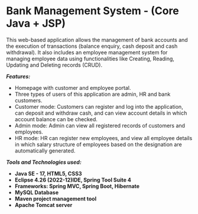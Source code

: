 # Bank Management System - (Core Java + JSP)
This web-based application allows the management of bank accounts and the execution of transactions (balance enquiry, cash deposit and cash withdrawal). It also includes an employee management system for managing employee data using functionalities like Creating, Reading, Updating and Deleting records (CRUD).

***Features:***
* Homepage with customer and employee portal.
* Three types of users of this application are admin, HR and bank customers.
* Customer mode: Customers can register and log into the application, can deposit and withdraw cash, and can view account details in which account balance can be checked.
* Admin mode: Admin can view all registered records of customers and employees.
* HR mode: HR can register new employees, and view all employee details in which salary structure of employees based on the designation are automatically generated.

***Tools and Technologies used:***
* **Java SE - 17, HTML5, CSS3**
* **Eclipse 4.26 (2022-12)IDE, Spring Tool Suite 4**
* **Frameworks: Spring MVC, Spring Boot, Hibernate** 
* **MySQL Database**
* **Maven project management tool**
* **Apache Tomcat server**
